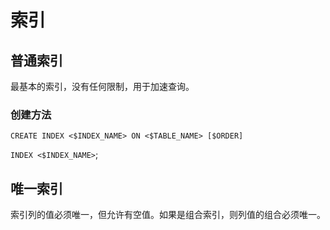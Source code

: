 # 索引
## 普通索引
最基本的索引，没有任何限制，用于加速查询。  
### 创建方法
`CREATE INDEX <$INDEX_NAME> ON <$TABLE_NAME> [$ORDER]`  

`INDEX <$INDEX_NAME>`;

## 唯一索引
索引列的值必须唯一，但允许有空值。如果是组合索引，则列值的组合必须唯一。  


